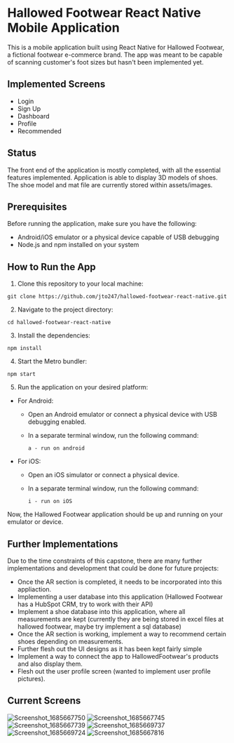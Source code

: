 # Hallowed Footwear React Native Mobile Application

This is a mobile application built using React Native for Hallowed Footwear, a fictional footwear e-commerce brand. The app was meant to be capable of scanning customer's foot sizes but hasn't been implemented yet.

## Implemented Screens
- Login
- Sign Up
- Dashboard
- Profile
- Recommended

## Status

The front end of the application is mostly completed, with all the essential features implemented. Application is able to display 3D models of shoes. The shoe model and mat file are currently stored within assets/images.

## Prerequisites

Before running the application, make sure you have the following:

- Android/iOS emulator or a physical device capable of USB debugging
- Node.js and npm installed on your system

## How to Run the App

1. Clone this repository to your local machine:

```shell
git clone https://github.com/jto247/hallowed-footwear-react-native.git
```

2. Navigate to the project directory:

```shell
cd hallowed-footwear-react-native
```

3. Install the dependencies:

```shell
npm install
```

4. Start the Metro bundler:

```shell
npm start
```

5. Run the application on your desired platform:

- For Android:
  - Open an Android emulator or connect a physical device with USB debugging enabled.
  - In a separate terminal window, run the following command:

    ```shell
    a - run on android
    ```

- For iOS:
  - Open an iOS simulator or connect a physical device.
  - In a separate terminal window, run the following command:

    ```shell
    i - run on iOS
    ```

Now, the Hallowed Footwear application should be up and running on your emulator or device.

## Further Implementations

Due to the time constraints of this capstone, there are many further implementations and development that could be done for future projects:

- Once the AR section is completed, it needs to be incorporated into this appliaction.
- Implementing a user database into this application (Hallowed Footwear has a HubSpot CRM, try to work with their API)
- Implement a shoe database into this application, where all measurements are kept (currently they are being stored in excel files at hallowed footwear, maybe try implement a sql database)
- Once the AR section is working, implement a way to recommend certain shoes depending on measurements.
- Further flesh out the UI designs as it has been kept fairly simple
- Implement a way to connect the app to HallowedFootwear's products and also display them.
- Flesh out the user profile screen (wanted to implement user profile pictures).



## Current Screens
![Screenshot_1685667750](https://github.com/jto247/Hallowed/assets/93173309/a8c196a6-cbeb-435f-bba2-d83074b12a39)
![Screenshot_1685667745](https://github.com/jto247/Hallowed/assets/93173309/035dc892-290b-4463-8f91-078fc237ed15)
![Screenshot_1685667739](https://github.com/jto247/Hallowed/assets/93173309/f1111ded-87ae-43eb-9bf7-f7345bbcff8b)
![Screenshot_1685669737](https://github.com/jto247/Hallowed/assets/93173309/67860b7a-0f2c-4a31-b11b-5951fbe37526)
![Screenshot_1685669724](https://github.com/jto247/Hallowed/assets/93173309/491c8bb9-393d-41ce-b2b2-f06a158e0f71)
![Screenshot_1685667816](https://github.com/jto247/Hallowed/assets/93173309/3fa12551-9c99-4b54-9d15-b4c20c2b6a23)



